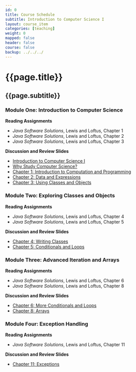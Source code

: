 ```yaml
---
id: 0
title: Course Schedule
subtitle: Introduction to Computer Science I
layout: course_item
categories: [teaching]
weight: 0
mapped: false
header: false
course: false
backup: ../../../
---
```


# {{page.title}}

## {{page.subtitle}}

### Module One: Introduction to Computer Science

**Reading Assignments**

- <em>Java Software Solutions</em>, Lewis and Loftus, Chapter 1
- <em>Java Software Solutions</em>, Lewis and Loftus, Chapter 2
- <em>Java Software Solutions</em>, Lewis and Loftus, Chapter 3

**Discussion and Review Slides**

<ul>

  <li> <a target="_blank" href ="{{site.baseurl}}teaching/cs111F2014/provide/slides/cs111-introduction.html">Introduction to Computer Science I</a>

  <li> <a target="_blank" href ="{{site.baseurl}}teaching/cs111F2014/provide/slides/cs111-whystudycomputerscience.html">Why Study Computer Science?</a>

  <li> <a target="_blank" href ="{{site.baseurl}}teaching/cs111F2014/provide/slides/cs111-chapter1.html">Chapter 1: Introduction to Computation and Programming</a>

  <li> <a target="_blank" href ="{{site.baseurl}}teaching/cs111F2014/provide/slides/cs111-chapter2.html">Chapter 2: Data and Expressions</a>

  <li> <a target="_blank" href ="{{site.baseurl}}teaching/cs111F2014/provide/slides/cs111-chapter3.html">Chapter 3: Using Classes and Objects</a>

</ul>

### Module Two: Exploring Classes and Objects

**Reading Assignments**

- <em>Java Software Solutions</em>, Lewis and Loftus, Chapter 4
- <em>Java Software Solutions</em>, Lewis and Loftus, Chapter 5

**Discussion and Review Slides**

<ul>

  <li> <a target="_blank" href ="{{site.baseurl}}teaching/cs111F2014/provide/slides/cs111-chapter4.html">Chapter 4: Writing Classes</a>
  <li> <a target="_blank" href ="{{site.baseurl}}teaching/cs111F2014/provide/slides/cs111-chapter5.html">Chapter 5: Conditionals and Loops</a>

</ul>

### Module Three: Advanced Iteration and Arrays

**Reading Assignments**

- <em>Java Software Solutions</em>, Lewis and Loftus, Chapter 6
- <em>Java Software Solutions</em>, Lewis and Loftus, Chapter 8

**Discussion and Review Slides**

<ul>

  <li> <a target="_blank" href ="{{site.baseurl}}teaching/cs111F2014/provide/slides/cs111-chapter6.html">Chapter 6: More Conditionals and Loops</a>

  <li> <a target="_blank" href ="{{site.baseurl}}teaching/cs111F2014/provide/slides/cs111-chapter8.html">Chapter 8: Arrays</a>

</ul>

### Module Four: Exception Handling

**Reading Assignments**

- <em>Java Software Solutions</em>, Lewis and Loftus, Chapter 11

**Discussion and Review Slides**

<ul>

  <li> <a target="_blank" href ="{{site.baseurl}}teaching/cs111F2014/provide/slides/cs111-chapter11.html">Chapter 11: Exceptions</a>


</ul>

